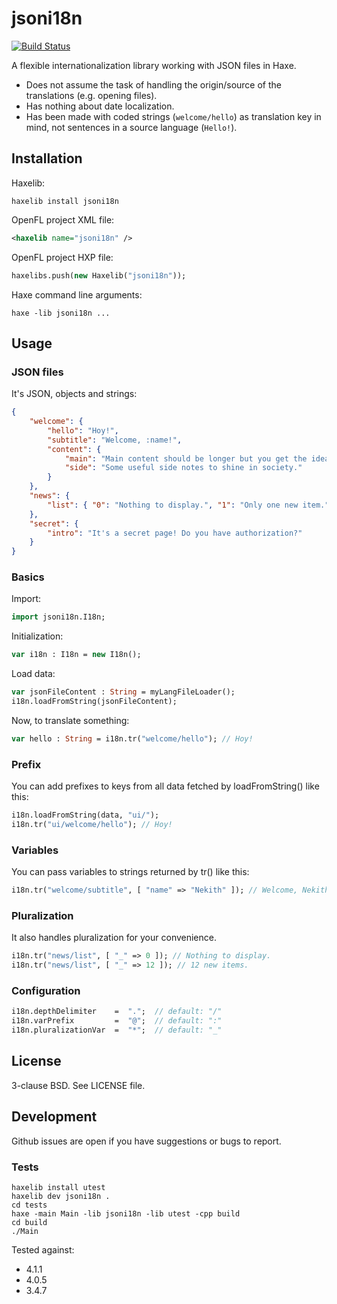 # jsoni18n

[![Build Status](https://travis-ci.org/Nekith/jsoni18n.svg?branch=master)](https://travis-ci.org/Nekith/jsoni18n)

A flexible internationalization library working with JSON files in Haxe.

* Does not assume the task of handling the origin/source of the translations (e.g. opening files).
* Has nothing about date localization.
* Has been made with coded strings (`welcome/hello`) as translation key in mind, not sentences in a source language (`Hello!`).

## Installation

Haxelib:

```
haxelib install jsoni18n
```

OpenFL project XML file:

```xml
<haxelib name="jsoni18n" />
```

OpenFL project HXP file:

```haxe
haxelibs.push(new Haxelib("jsoni18n"));
```

Haxe command line arguments:

```
haxe -lib jsoni18n ...
```

## Usage

### JSON files

It's JSON, objects and strings:

```json
{
    "welcome": {
        "hello": "Hoy!",
        "subtitle": "Welcome, :name!",
        "content": {
            "main": "Main content should be longer but you get the idea.",
            "side": "Some useful side notes to shine in society."
        }
    },
    "news": {
        "list": { "0": "Nothing to display.", "1": "Only one new item.", "_": ":_ new items." }
    },
    "secret": {
        "intro": "It's a secret page! Do you have authorization?"
    }
}
```

### Basics

Import:

```haxe
import jsoni18n.I18n;
```

Initialization:

```haxe
var i18n : I18n = new I18n();
```

Load data:

```haxe
var jsonFileContent : String = myLangFileLoader();
i18n.loadFromString(jsonFileContent);
```

Now, to translate something:

```haxe
var hello : String = i18n.tr("welcome/hello"); // Hoy!
```

### Prefix

You can add prefixes to keys from all data fetched by loadFromString() like this:

```haxe
i18n.loadFromString(data, "ui/");
i18n.tr("ui/welcome/hello"); // Hoy!
```

### Variables

You can pass variables to strings returned by tr() like this:

```haxe
i18n.tr("welcome/subtitle", [ "name" => "Nekith" ]); // Welcome, Nekith!
```

### Pluralization

It also handles pluralization for your convenience.

```haxe
i18n.tr("news/list", [ "_" => 0 ]); // Nothing to display.
i18n.tr("news/list", [ "_" => 12 ]); // 12 new items.
```

### Configuration

```haxe
i18n.depthDelimiter    =  ".";  // default: "/"
i18n.varPrefix         =  "@";  // default: ":"
i18n.pluralizationVar  =  "*";  // default: "_"
```

## License

3-clause BSD. See LICENSE file.

## Development

Github issues are open if you have suggestions or bugs to report.

### Tests

```
haxelib install utest
haxelib dev jsoni18n .
cd tests
haxe -main Main -lib jsoni18n -lib utest -cpp build
cd build
./Main
```

Tested against:

* 4.1.1
* 4.0.5
* 3.4.7

